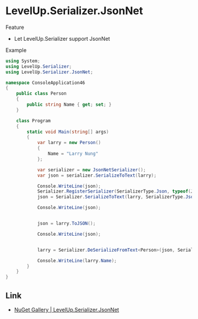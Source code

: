 # LevelUp.Serializer.JsonNet

Feature
* Let LevelUp.Serializer support JsonNet


Example
```C#
using System;
using LevelUp.Serializer;
using LevelUp.Serializer.JsonNet;

namespace ConsoleApplication46
{
    public class Person
    {
        public string Name { get; set; }
    }

    class Program
    {
        static void Main(string[] args)
        {
            var larry = new Person()
            {
                Name = "Larry Nung"
            };

            var serializer = new JsonNetSerializer();
            var json = serializer.SerializeToText(larry);

            Console.WriteLine(json);
            Serializer.RegisterSerializer(SerializerType.Json, typeof(JsonNetSerializer));
            json = Serializer.SerializeToText(larry, SerializerType.Json);

            Console.WriteLine(json);


            json = larry.ToJSON();

            Console.WriteLine(json);


            larry = Serializer.DeSerializeFromText<Person>(json, SerializerType.Json);

            Console.WriteLine(larry.Name);
        }
    }
}
```

Link
----
* [NuGet Gallery | LevelUp.Serializer.JsonNet](https://www.nuget.org/packages/LevelUp.Serializer.JsonNet/)
